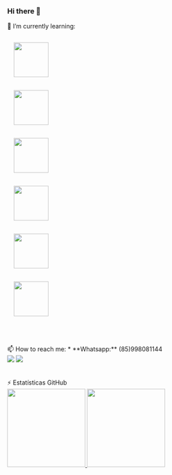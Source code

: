 ### Hi there 👋


🌱 I’m currently learning:
<div style="padding: 15px;"> <img src="https://cdn.jsdelivr.net/gh/devicons/devicon/icons/python/python-original-wordmark.svg" width="80" height="80"/>
</div> <div style="padding: 15px;"> <img src="https://cdn.jsdelivr.net/gh/devicons/devicon/icons/javascript/javascript-original.svg" width="80" height="80"/> 
</div> <div style="padding: 15px;"> <img src="https://cdn.jsdelivr.net/gh/devicons/devicon/icons/html5/html5-original-wordmark.svg" width="80" height="80"/>
</div> <div style="padding: 15px;"> <img src="https://cdn.jsdelivr.net/gh/devicons/devicon/icons/css3/css3-original-wordmark.svg" width="80" height="80"/>
</div> <div style="padding: 15px;"> <img src="https://cdn.jsdelivr.net/gh/devicons/devicon/icons/mysql/mysql-original-wordmark.svg" width="80" height="80"/> 
</div>  <div style="padding: 15px;"> <img src="https://cdn.jsdelivr.net/gh/devicons/devicon/icons/django/django-plain-wordmark.svg" width="80" height="80"/>
</div>
<br />
<br />
<br />
📫 How to reach me: 
* **Whatsapp:** (85)998081144
<div>
<a href = "mailto:lucaspereiraps01@gmail.com"><img src="https://img.shields.io/badge/Gmail-D14836?style=for-the-badge&logo=gmail&logoColor=white" target="_blank"></a>
<a href="https://www.linkedin.com/in/lucas-pereira-334155182/" target="_blank"><img src="https://img.shields.io/badge/-LinkedIn-%230077B5?style=for-the-badge&logo=linkedin&logoColor=white" target="_blank"></a>   
</div>  
<br />
<br />
⚡ Estatísticas GitHub
<div>
<a href="https://github.com/seu-usuário-aqui">
<img height="180em" src="https://github-readme-stats.vercel.app/api/top-langs/?username=LucasLPPS&layout=compact&langs_count=7&theme=dracula"/>
<img height="180em" src="https://github-readme-stats.vercel.app/api?username=LucasLPPS&show_icons=true&theme=dracula&include_all_commits=true&count_private=true"/>
</div>
